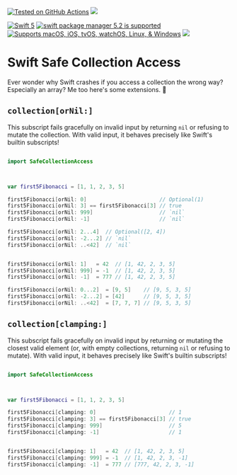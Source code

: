 [![Tested on GitHub Actions](https://github.com/RougeWare/Swift-Safe-Collection-Access/actions/workflows/swift.yml/badge.svg)](https://github.com/RougeWare/Swift-Safe-Collection-Access/actions/workflows/swift.yml) [![](https://www.codefactor.io/repository/github/rougeware/swift-safe-collection-access/badge)](https://www.codefactor.io/repository/github/rougeware/swift-safe-collection-access)

[![Swift 5](https://img.shields.io/badge/swift-5-brightgreen.svg?logo=swift&logoColor=white)](https://swift.org) [![swift package manager 5.2 is supported](https://img.shields.io/badge/swift%20package%20manager-5.2-brightgreen.svg)](https://swift.org/package-manager) [![Supports macOS, iOS, tvOS, watchOS, Linux, & Windows](https://img.shields.io/badge/macOS%20%7C%20iOS%20%7C%20tvOS%20%7C%20watchOS%20%7C%20Linux%20%7C%20Windows-grey.svg)](./Package.swift) 
[![](https://img.shields.io/github/release-date/rougeware/swift-safe-collection-access?label=latest%20release)](https://github.com/RougeWare/Swift-Safe-Collection-Access/releases/latest)


# Swift Safe Collection Access #

Ever wonder why Swift crashes if you access a collection the wrong way? Especially an array? Me too here's some extensions. 🎉



## `collection[orNil:]` ##

This subscript fails gracefully on invalid input by returning `nil` or refusing to mutate the collection. With valid input, it behaves precisely like Swift's builtin subscripts!

```swift

import SafeCollectionAccess



var first5Fibonacci = [1, 1, 2, 3, 5]

first5Fibonacci[orNil: 0]                       // Optional(1)
first5Fibonacci[orNil: 3] == first5Fibonacci[3] // true
first5Fibonacci[orNil: 999]                     // `nil`
first5Fibonacci[orNil: -1]                      // `nil`

first5Fibonacci[orNil: 2...4]  // Optional([2, 4])
first5Fibonacci[orNil: -2...2] // `nil`
first5Fibonacci[orNil: ..<42]  // `nil`


first5Fibonacci[orNil: 1]   = 42  // [1, 42, 2, 3, 5]
first5Fibonacci[orNil: 999] = -1  // [1, 42, 2, 3, 5]
first5Fibonacci[orNil: -1]  = 777 // [1, 42, 2, 3, 5]

first5Fibonacci[orNil: 0...2]  = [9, 5]    // [9, 5, 3, 5]
first5Fibonacci[orNil: -2...2] = [42]      // [9, 5, 3, 5]
first5Fibonacci[orNil: ..<42]  = [7, 7, 7] // [9, 5, 3, 5]
```



## `collection[clamping:]` ##

This subscript fails gracefully on invalid input by returning or mutating the closest valid element (or, with empty collections, returning `nil` or refusing to mutate). With valid input, it behaves precisely like Swift's builtin subscripts!

```swift

import SafeCollectionAccess



var first5Fibonacci = [1, 1, 2, 3, 5]

first5Fibonacci[clamping: 0]                       // 1
first5Fibonacci[clamping: 3] == first5Fibonacci[3] // true
first5Fibonacci[clamping: 999]                     // 5
first5Fibonacci[clamping: -1]                      // 1


first5Fibonacci[clamping: 1]   = 42  // [1, 42, 2, 3, 5]
first5Fibonacci[clamping: 999] = -1  // [1, 42, 2, 3, -1]
first5Fibonacci[clamping: -1]  = 777 // [777, 42, 2, 3, -1]
```
